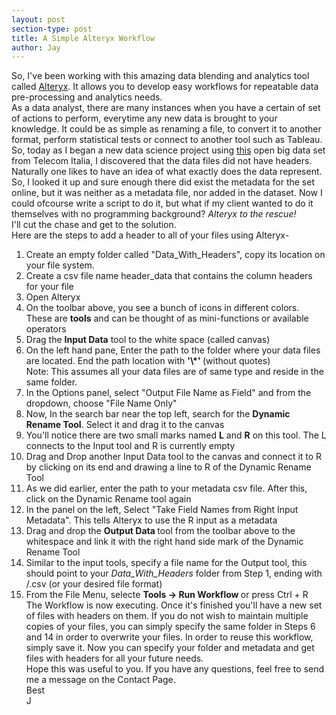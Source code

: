 ```yaml
---
layout: post
section-type: post
title: A Simple Alteryx Workflow
author: Jay
---
```



So, I've been working with this amazing data blending and analytics tool called <a href="http://www.alteryx.com">Alteryx</a>.
It allows you to develop easy workflows for repeatable data pre-processing and analytics needs.<br>
As a data analyst, there are many instances when you have a certain of set of actions to perform, everytime any new data is brought to your knowledge.
It could be as simple as renaming a file, to convert it to another format, perform statistical tests or connect to another tool such as Tableau.
So, today as I began a new data science project using <a href="https://dandelion.eu/datamine/open-big-data/">this</a> open big data set from Telecom Italia, I discovered that the data files did not have headers.
Naturally one likes to have an idea of what exactly does the data represent. So, I looked it up and sure enough there did exist the metadata for the set online, but it was neither as a metadata file, nor added in the dataset. Now I could ofcourse write a script to do it, but what if my client wanted to do it themselves with no programming background?
<i>Alteryx to the rescue!</i>
<br>
I'll cut the chase and get to the solution.
<br>
Here are the steps to add a header to all of your files using Alteryx-
<ol>
<li>Create an empty folder called "Data_With_Headers", copy its location on your file system.</li>
<li>Create a csv file name header_data that contains the column headers for your file</li>
<li>Open Alteryx</li>
<li>On the toolbar above, you see a bunch of icons in different colors. These are <b>tools</b> and can be thought of as mini-functions or available operators</li>
<li>Drag the <b>Input Data</b> tool to the white space (called canvas) </li>
<li>On the left hand pane, Enter the path to the folder where your data files are located. End the path location with <b> '\*' </b>(without quotes)</li>
Note: This assumes all your data files are of same type and reside in the same folder.
<li> In the Options panel, select "Output File Name as Field" and from the dropdown, choose "File Name Only" </li>
<li>Now, In the search bar near the top left, search for the <b>Dynamic Rename Tool</b>. Select it and drag it to the canvas </li>
<li>You'll notice there are two small marks named <b>L</b> and <b>R</b> on this tool. The L connects to the Input tool and R is currently empty</li>
<li> Drag and Drop another Input Data tool to the canvas and connect it to R by clicking on its end and drawing a line to R of the Dynamic Rename Tool</li>
<li> As we did earlier, enter the path to your metadata csv file. After this, click on the Dynamic Rename tool again </li>
<li> In the panel on the left, Select "Take Field Names from Right Input Metadata". This tells Alteryx to use the R input as a metadata</li>
<li> Drag and drop the <b>Output Data </b> tool from the toolbar above to the whitespace and link it with the right hand side mark of the Dynamic Rename Tool </li>
<li> Similar to the input tools, specify a file name for the Output tool, this should point to your <i> Data_With_Headers </i> folder from Step 1, ending with /.csv (or your desired file format) </li>
<li>From the File Menu, selecte <b> Tools -> Run Workflow </b> or press Ctrl + R </li>
The Workflow is now executing. Once it's finished you'll have a new set of files with headers on them. If you do not wish to maintain multiple copies of your files, you can simply specify the same folder in Steps 6 and 14 in order to overwrite your files.
In order to reuse this workflow, simply save it. Now you can specify your folder and metadata and get files with headers for all your future needs.<br>
Hope this was useful to you. If you have any questions, feel free to send me a message on the Contact Page.<br>
Best<br>
J


</ol>
